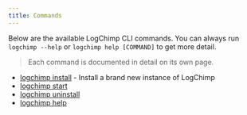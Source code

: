 ```yaml
---
title: Commands
---
```


Below are the available LogChimp CLI commands. You can always run `logchimp --help` or `logchimp help [COMMAND]` to get more detail.

> Each command is documented in detail on its own page.

- [logchimp install](/docs/cli/install) - Install a brand new instance of LogChimp
- [logchimp start](/docs/cli/start)
- [logchimp uninstall](/docs/cli/uninstall)
- [logchimp help](/docs/cli/help)
